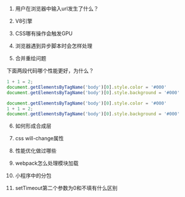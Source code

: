 1. 用户在浏览器中输入url发生了什么？

2. V8引擎

3. CSS哪有操作会触发GPU

4. 浏览器遇到异步脚本时会怎样处理

5. 合并重绘问题

下面两段代码哪个性能更好，为什么？

```js
1 + 1 = 2;
document.getElementsByTagName('body')[0].style.color = '#000'
document.getElementsByTagName('body')[0].style.background = '#000'
```

```js
document.getElementsByTagName('body')[0].style.color = '#000'
1 + 1 = 2;
document.getElementsByTagName('body')[0].style.background = '#000'
```

6. 如何形成合成层

7. css will-change属性

8. 性能优化做过哪些

9. webpack怎么处理模块加载

10. 小程序中的分包

11. setTimeout第二个参数为0和不填有什么区别



